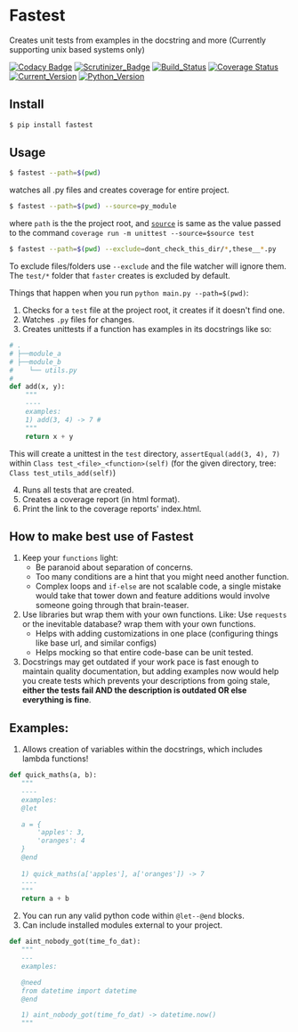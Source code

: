 # Fastest
Creates unit tests from examples in the docstring and more (Currently supporting unix based systems only)

[![Codacy Badge](https://api.codacy.com/project/badge/Grade/ae01d1185a9b4e93be06e6faf894448d)](https://app.codacy.com/app/AmreshVenugopal/fastest?utm_source=github.com&utm_medium=referral&utm_content=AmreshVenugopal/fastest&utm_campaign=Badge_Grade_Dashboard)
[![Scrutinizer_Badge](https://scrutinizer-ci.com/g/AmreshVenugopal/fastest/badges/quality-score.png?b=master)](https://scrutinizer-ci.com/g/AmreshVenugopal/fastest/)
[![Build_Status](https://travis-ci.org/AmreshVenugopal/fastest.svg?branch=master)](https://travis-ci.org/AmreshVenugopal/fastest)
[![Coverage Status](https://coveralls.io/repos/github/AmreshVenugopal/fastest/badge.svg?branch=master)](https://coveralls.io/github/AmreshVenugopal/fastest?branch=master)
[![Current_Version](https://img.shields.io/pypi/v/fastest.svg)](https://pypi.org/project/fastest/)
[![Python_Version](https://img.shields.io/pypi/pyversions/fastest.svg)](https://pypi.org/project/fastest/)

## Install

```bash
$ pip install fastest
```

## Usage
```bash
$ fastest --path=$(pwd)
```
watches all .py files and creates coverage for entire project.

```bash
$ fastest --path=$(pwd) --source=py_module
```
where `path` is the the project root, and [`source`](https://coverage.readthedocs.io/en/coverage-4.3.4/source.html#source) 
is same as the value passed to the command `coverage run -m unittest --source=$source test`

```bash
$ fastest --path=$(pwd) --exclude=dont_check_this_dir/*,these__*.py
```
To exclude files/folders use `--exclude` and the file watcher will ignore them.
The `test/*` folder that `faster` creates is excluded by default.


Things that happen when you run `python main.py --path=$(pwd)`:

 1. Checks for a `test` file at the project root, it creates if it doesn't find one.
 2. Watches `.py` files for changes.
 3. Creates unittests if a function has examples in its docstrings like so:

```python
# .
# ├──module_a
# ├──module_b
#    └── utils.py
#
def add(x, y):
    """
    ----
    examples:
    1) add(3, 4) -> 7 #
    """
    return x + y
```

 This will create a unittest in the `test` directory, `assertEqual(add(3, 4), 7)`
 within `Class test_<file>_<function>(self)` 
 (for the given directory, tree: `Class test_utils_add(self)`)

 4. Runs all tests that are created.
 5. Creates a coverage report (in html format).
 6. Print the link to the coverage reports' index.html.

## How to make best use of Fastest
 1. Keep your `functions` light:
    - Be paranoid about separation of concerns.
    - Too many conditions are a hint that you might need another function.
    - Complex loops and `if-else` are not scalable code, a single mistake would 
    take that tower down and feature additions would involve someone going through 
    that brain-teaser.
 2. Use libraries but wrap them with your own functions. Like: Use `requests` or the inevitable database? 
    wrap them with your own functions.
    - Helps with adding customizations in one place (configuring things like base url, and similar configs)
    - Helps mocking so that entire code-base can be unit tested.
 3. Docstrings may get outdated if your work pace is fast enough to 
    maintain quality documentation, but adding examples now would help you create 
    tests which prevents your descriptions from going stale, **either the tests fail 
    AND the description is outdated OR else everything is fine**.


## Examples:
 1. Allows creation of variables within the docstrings, which includes lambda functions!
 ```python
def quick_maths(a, b):
    """
    ----
    examples:
    @let 

    a = {
        'apples': 3,
        'oranges': 4
    }
    @end
    
    1) quick_maths(a['apples'], a['oranges']) -> 7
    ----
    """
    return a + b
 ```
 2. You can run any valid python code within `@let--@end` blocks.
 3. Can include installed modules external to your project.
 ```python
def aint_nobody_got(time_fo_dat):
    """
    ---
    examples:

    @need
    from datetime import datetime
    @end

    1) aint_nobody_got(time_fo_dat) -> datetime.now()
    """
 ```
 